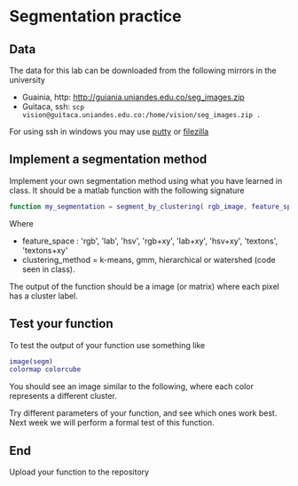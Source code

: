 # Segmentation practice

## Data


The data for this lab can be downloaded from the following mirrors in the university

- Guainia, http: http://guiania.uniandes.edu.co/seg_images.zip
- Guitaca, ssh: ``scp vision@guitaca.uniandes.edu.co:/home/vision/seg_images.zip .``

For using ssh in windows you may use [putty](http://www.chiark.greenend.org.uk/~sgtatham/putty/download.html) 
or [filezilla](http://portableapps.com/apps/internet/filezilla_portable)  


## Implement a segmentation method

Implement your own segmentation method using what you have learned in class. It should be a matlab function with the following signature

```matlab
function my_segmentation = segment_by_clustering( rgb_image, feature_space, clustering method, number of clusters)
```
Where

- feature_space : 'rgb', 'lab', 'hsv', 'rgb+xy', 'lab+xy', 'hsv+xy', 'textons', 'textons+xy'
- clustering_method = k-means, gmm, hierarchical or watershed (code seen in class).

The output of the function should be a image (or matrix) where each pixel has a cluster label.

## Test your function

To test the output of your function use something like

```matlab
image(segm)
colormap colorcube
```

You should see an image similar to the following, where each color represents a different cluster.


Try different parameters of your function, and see which ones work best. Next week we will perform a formal test of this function.

## End

Upload your function to the repository
